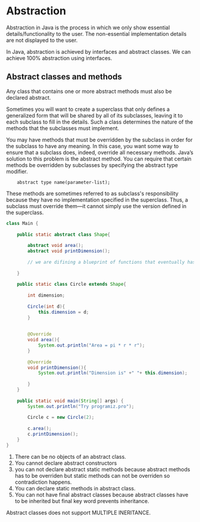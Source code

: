 # Abstraction 

Abstraction in Java is the process in which we only show essential details/functionality to the user. The non-essential implementation details are not displayed to the user. 

In Java, abstraction is achieved by interfaces and abstract classes. We can achieve 100% abstraction using interfaces.

## Abstract classes and methods

Any class that contains one or more abstract methods must also be declared abstract.

Sometimes you will want to create a superclass that only defines a generalized form that will be shared by all of its
subclasses, leaving it to each subclass to fill in the details. Such a class determines the nature of the methods that
the subclasses must implement.

You may have methods that must be overridden by the subclass in order for the subclass to have any meaning.
In this case, you want some way to ensure that a subclass does, indeed, override all necessary methods. Java’s solution
to this problem is the abstract method.
You can require that certain methods be overridden by subclasses by specifying the abstract type modifier.

        abstract type name(parameter-list);

These methods are sometimes referred to as subclass's responsibility because they have no implementation specified in
the superclass.
Thus, a subclass must override them—it cannot simply use the version defined in the superclass.

```java
class Main {
    
    public static abstract class Shape{
        
        abstract void area();
        abstract void printDimension();
        
        // we are difining a blueprint of functions that eventually has to be implemented by the child class  
        
    }
    
    public static class Circle extends Shape{
        
        int dimension;
        
        Circle(int d){
            this.dimension = d;
        }
        
        
        @Override
        void area(){
            System.out.println("Area = pi * r * r");
        }
        
        @Override
        void printDimension(){
            System.out.println("Dimension is" +" "+ this.dimension);
            
        }
    }
    
    public static void main(String[] args) {
        System.out.println("Try programiz.pro");
        
        Circle c = new Circle(2);
        
        c.area();
        c.printDimension();
    }
}
```

1. There can be no objects of an abstract class.
2. You cannot declare abstract constructors
3. you can not declare abstract static methods because abstract methods has to be overriden but static methods can not be overriden so contradiction happens.
4. You can declare static methods in abstract class.
5. You can not have final abstract classes because abstract classes have to be inherited but final key word prevents inheritance.

Abstract classes does not support MULTIPLE INERITANCE.

